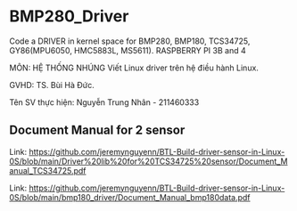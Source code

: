 # BMP280_Driver
 Code a DRIVER in kernel space for BMP280, BMP180, TCS34725, GY86(MPU6050, HMC5883L, MS5611). RASPBERRY PI 3B and 4

MÔN: HỆ THỐNG NHÚNG
Viết Linux driver trên hệ điều hành Linux.

GVHD:	TS. Bùi Hà Đức.

Tên SV thực hiện: Nguyễn Trung Nhân - 211460333


## Document Manual for 2 sensor 
Link: https://github.com/jeremynguyenn/BTL-Build-driver-sensor-in-Linux-0S/blob/main/Driver%20lib%20for%20TCS34725%20sensor/Document_Manual_TCS34725.pdf

Link: https://github.com/jeremynguyenn/BTL-Build-driver-sensor-in-Linux-0S/blob/main/bmp180_driver/Document_Manual_bmp180data.pdf

